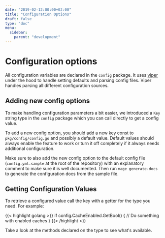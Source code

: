 ```yaml
---
date: "2019-02-12:00:00+02:00"
title: "Configuration Options"
draft: false
type: "doc"
menu:
  sidebar:
    parent: "development"
---
```


# Configuration options

All configuration variables are declared in the `config` package.
It uses [viper](https://github.com/spf13/viper) under the hood to handle setting defaults and parsing config files.
Viper handles parsing all different configuration sources.

## Adding new config options

To make handling configuration parameters a bit easier, we introduced a `Key` string type in the `config` package which 
you can call directly to get a config value.

To add a new config option, you should add a new key const to `pkg/config/config.go` and possibly a default value.
Default values should always enable the feature to work or turn it off completely if it always needs
additional configuration.

Make sure to also add the new config option to the default config file (`config.yml.sample` at the root of the repository) 
with an explanatory comment to make sure it is well documented.
Then run `mage generate-docs` to generate the configuration docs from the sample file.

## Getting Configuration Values

To retrieve a configured value call the key with a getter for the type you need.
For example:

{{< highlight golang >}}
if config.CacheEnabled.GetBool() {
	// Do something with enabled caches
}
{{< /highlight >}}

Take a look at the methods declared on the type to see what's available.
